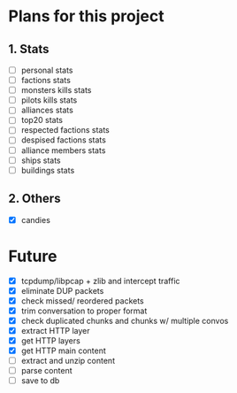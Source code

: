 # Plans for this project

## 1. Stats

- [ ] personal stats
- [ ] factions stats
- [ ] monsters kills stats
- [ ] pilots kills stats
- [ ] alliances stats
- [ ] top20 stats
- [ ] respected factions stats
- [ ] despised factions stats
- [ ] alliance members stats
- [ ] ships stats
- [ ] buildings stats

## 2. Others

- [x] candies

# Future

- [x] tcpdump/libpcap + zlib and intercept traffic
- [x] eliminate DUP packets
- [x] check missed/ reordered packets
- [x] trim conversation to proper format
- [x] check duplicated chunks and chunks w/ multiple convos
- [x] extract HTTP layer
- [x] get HTTP layers
- [x] get HTTP main content
- [ ] extract and unzip content
- [ ] parse content
- [ ] save to db
